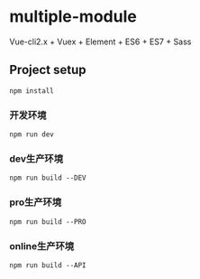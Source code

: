 # multiple-module
Vue-cli2.x + Vuex + Element + ES6 + ES7 + Sass 
## Project setup
```
npm install
```

### 开发环境
```
npm run dev
```

### dev生产环境 
```
npm run build --DEV
```
### pro生产环境
```
npm run build --PRO
```
### online生产环境
```
npm run build --API
```
